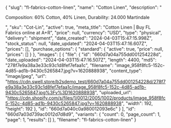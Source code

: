 {
  "slug": "fl-fabrics-cotton-linen",
  "name": "Cotton Linen",
  "description": "<p>Composition: 60% Cotton, 40% Linen, Durability: 24.000 Martindale</p>",
  "sku": "Cot-Lin",
  "active": true,
  "meta_title": "Cotton Linen | Buy FL Fabrics online at A+R",
  "price": null,
  "currency": "USD",
  "type": "physical",
  "delivery": "shipment",
  "date_created": "2024-04-03T15:47:15.998Z",
  "stock_status": null,
  "date_updated": "2024-04-03T15:47:16.607Z",
  "prices": [],
  "purchase_options": {
    "standard": {
      "active": true,
      "price": null,
      "prices": []
    }
  },
  "images": [
    {
      "file": {
        "id": "660d7a04a755dd001254228d",
        "date_uploaded": "2024-04-03T15:47:16.507Z",
        "length": 4400,
        "md5": "278f7e9a38a3e33c93c1d8fef7efaa1c",
        "filename": "image_958f8fc5-152c-4d85-ad1b-9430c5265847.jpg?v=1620888938",
        "content_type": "image/jpeg",
        "url": "https://cdn.swell.store/b2sdemo_test/660d7a04a755dd001254228d/278f7e9a38a3e33c93c1d8fef7efaa1c/image_958f8fc5-152c-4d85-ad1b-9430c5265847.jpg%3Fv%3D1620888938",
        "uploaded_url": "https://cdn.shopify.com/s/files/1/0012/2005/1002/products/image_958f8fc5-152c-4d85-ad1b-9430c5265847.jpg?v=1620888938",
        "width": 192,
        "height": 192
      },
      "id": "660d7a040c0a980012093e6c"
    }
  ],
  "id": "660d7a03d739ac0012d7d8d9",
  "variants": {
    "count": 0,
    "page_count": 1,
    "page": 1,
    "results": []
  },
  "filename": "fl-fabrics-cotton-linen"
}